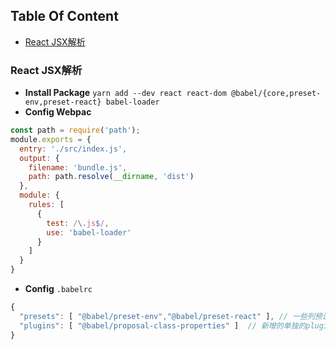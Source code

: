 <!-- START doctoc generated TOC please keep comment here to allow auto update -->
<!-- DON'T EDIT THIS SECTION, INSTEAD RE-RUN doctoc TO UPDATE -->
## Table Of Content

- [React JSX解析](#react-jsx%E8%A7%A3%E6%9E%90)

<!-- END doctoc generated TOC please keep comment here to allow auto update -->

### React JSX解析
- **Install Package** `yarn add --dev react react-dom @babel/{core,preset-env,preset-react} babel-loader`
- **Config Webpac**
```javascript
const path = require('path');
module.exports = {
  entry: './src/index.js',
  output: {
    filename: 'bundle.js',
    path: path.resolve(__dirname, 'dist')
  },
  module: {
    rules: [
      {
        test: /\.js$/,
        use: 'babel-loader'
      }
    ]
  }
}
```
- **Config** `.babelrc`
```javascript
{
  "presets": [ "@babel/preset-env","@babel/preset-react" ], // 一些列预设的plugins的集合
  "plugins": [ "@babel/proposal-class-properties" ]  // 新增的单独的plugin
}
```